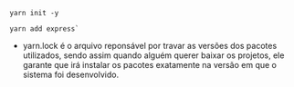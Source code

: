 <pre><code>yarn init -y</code></pre>
<pre><code>yarn add express`</code></pre>

- yarn.lock é o arquivo reponsável por travar as versões dos pacotes utilizados, sendo assim
  quando alguém querer baixar os projetos, ele garante que irá instalar os pacotes exatamente
  na versão em que o sistema foi desenvolvido.
